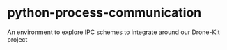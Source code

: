 # python-process-communication
 An environment to explore IPC schemes to integrate around our Drone-Kit project
